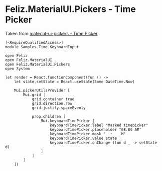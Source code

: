 # Feliz.MaterialUI.Pickers - Time Picker

Taken from [material-ui-pickers - Time Picker](https://material-ui-pickers.dev/demo/timepicker)

```fsharp:pickers-time-keyboardinput
[<RequireQualifiedAccess>]
module Samples.Time.KeyboardInput

open Feliz
open Feliz.MaterialUI
open Feliz.MaterialUI.Pickers
open System

let render = React.functionComponent(fun () ->
    let state,setState = React.useState(Some DateTime.Now)

    Mui.pickerUtilsProvider [
        Mui.grid [
            grid.container true
            grid.direction.row
            grid.justify.spaceEvenly

            prop.children [
                Mui.keyboardTimePicker [
                    keyboardTimePicker.label "Masked timepicker"
                    keyboardTimePicker.placeholder "08:00 AM"
                    keyboardTimePicker.mask "__:__ _M"
                    keyboardTimePicker.value state
                    keyboardTimePicker.onChange (fun d _ -> setState d)
                ]
            ]
        ]
    ])
```